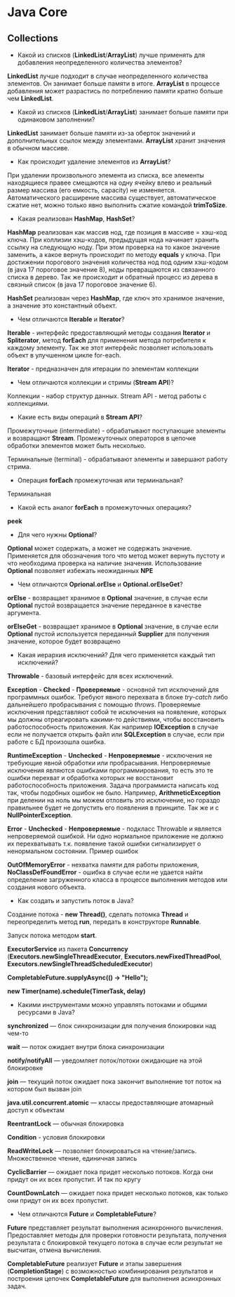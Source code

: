 # Java Core

## Collections

* Какой из списков (**LinkedList**/**ArrayList**) лучше применять для добавления неопределенного количества элементов?

**LinkedList** лучше подходит в случае неопределенного количества элементов. Он занимает больше памяти в итоге.
**ArrayList** в процессе добавления может разрастись по потреблению памяти кратно больше чем **LinkedList**.

* Какой из списков (**LinkedList**/**ArrayList**) занимает больше памяти при одинаковом заполнении?

**LinkedList** занимает больше памяти из-за оберток значений и дополнительных ссылок между элементами. **ArrayList**
хранит значения в обычном массиве.

* Как происходит удаление элементов из **ArrayList**?

При удалении произвольного элемента из списка, все элементы находящиеся правее смещаются на одну ячейку влево и 
реальный размер массива (его емкость, capacity) не изменяется. Автоматического расширение массива существует, 
автоматическое сжатие нет, можно только явно выполнить сжатие командой **trimToSize**.

* Какая реализован **HashMap**, **HashSet**?

**HashMap** реализован как массив нод, где позиция в массиве = хэш-код ключа. При коллизии хэш-кодов, предыдущая нода
начинает хранить ссылку на следующую ноду. При этом проверка на то какое значение заменить, а какое вернуть происходит по
методу **equals** у ключа. При достижении порогового значения количества нод под одним хэш-кодом (в java 17 пороговое
значение 8), ноды превращаются из связанного списка в дерево. Так же происходит и обратный процесс из дерева в связный
список (в java 17 пороговое значение 6).

**HashSet** реализован через **HashMap**, где ключ это хранимое значение, а значение это константный объект.

* Чем отличаются **Iterable** и **Iterator**?

**Iterable** - интерфейс предоставляющий методы создания **Iterator** и **Spliterator**, метод **forEach** для 
применения метода потребителя к каждому элементу. Так же этот интерфейс позволяет использовать объект в улучшенном
цикле for-each.

**Iterator** - предназначен для итерации по элементам коллекции

* Чем отличаются коллекции и стримы (**Stream API**)?

Коллекции - набор структур данных. Stream API - метод работы с коллекциями.

* Какие есть виды операций в **Stream API**?

Промежуточные (intermediate) - обрабатывают поступающие элементы и возвращают **Stream**. Промежуточных операторов в 
цепочке обработки элементов может быть несколько.

Терминальные (terminal) - обрабатывают элементы и завершают работу стрима.

* Операция **forEach** промежуточная или терминальная?

Терминальная

* Какой есть аналог **forEach** в промежуточных операциях?

**peek**

* Для чего нужны **Optional**?

**Optional** может содержать, а может не содержать значение. Применяется для обозначения того что метод может вернуть
пустоту и что необходима проверка на наличие значения. Использование **Optional** позволяет избежать неожиданных **NPE**

* Чем отличаются **Oprional.orElse** и **Optional.orElseGet**?

**orElse** - возвращает хранимое в **Optional** значение, в случае если **Optional** пустой возвращается значение 
переданное в качестве аргумента.

**orElseGet** - возвращает хранимое в **Optional** значение, в случае если **Optional** пустой используется переданный 
**Supplier** для получения значение, которое будет возвращено

* Какая иерархия исключений? Для чего применяется каждый тип исключений?

**Throwable** - базовый интерфейс для всех исключений.

**Exception** - **Checked** - **Проверяемые** - основной тип исключений для программных ошибок. Требуют явного перехвата
в блоке _try-catch_ либо дальнейшего пробрасывания с помощью _throws_. Проверяемые исключения представляют собой те 
исключения на появление, которых мы должны отреагировать какими-то действиями, чтобы восстановить работоспособность 
приложения. Как например **IOException** в случае если не получается открыть файл или **SQLException** в случае, если 
при работе с БД произошла ошибка.

**RuntimeException** - **Unchecked** - **Непроверяемые** - исключения не требующие явной обработки или пробрасывания.
Непроверяемые исключения являются ошибками программирования, то есть это те ошибки перехват и обработка которых не
восстановит работоспособность приложения. Задача программиста написать код так, чтобы подобных ошибок не было.
Например, **ArithmeticException** при делении на ноль мы можем отловить это исключение, но гораздо правильнее будет не 
допустить его появления в принципе. Так же и с **NullPointerException**.

**Error** - **Unchecked** - **Непроверяемые** - подкласс Throwable и является непроверяемой ошибкой. Ни одно нормальное
приложение не должно их перехватывать т.к. появление такой ошибки сигнализирует о ненормальном состоянии. Пример ошибок

**OutOfMemoryError** - нехватка памяти для работы приложения, **NoClassDefFoundError** - ошибка в случае если не удается
найти определение загруженного класса в процессе выполнения методов или создания нового объекта.

* Как создать и запустить поток в Java?

Создание потока - **new Thread()**, сделать потомка **Thread** и переопределить метод **run**, передать в конструкторе 
**Runnable**.

Запуск потока методом **start**.

**ExecutorService** из пакета **Concurrency** (**Executors.newSingleThreadExecutor**, **Executors.newFixedThreadPool**, 
**Executors.newSingleThreadScheduledExecutor**)

**CompletableFuture.supplyAsync(() -> "Hello");**

**new Timer(name).schedule(TimerTask, delay)**

* Какими инструментами можно управлять потоками и общими ресурсами в Java?

**synchronized** — блок синхронизации для получения блокировки над чем-то

**wait** — поток ожидает внутри блока синхронизации

**notify/notifyAll** — уведомляет поток/потоки ожидающие на этой блокировке

**join** — текущий поток ожидает пока закончит выполнение тот поток на котором был вызван join

**java.util.concurrent.atomic** — классы предоставляющие атомарный доступ к объектам

**ReentrantLock** — обычная блокировка

**Condition** - условия блокировки

**ReadWriteLock** — позволяет блокироваться на чтение/запись.  Множественное чтение, единичная запись

**CyclicBarrier** — ожидает пока придет несколько потоков. Когда они придут он их всех пропустит. И так по кругу

**CountDownLatch** — ожидает пока придет несколько потоков, как только они придут он их всех пропустит.

* Чем отличаются **Future** и **CompletableFuture**?

**Future** представляет результат выполнения асинхронного вычисления. Предоставляет методы для проверки готовности 
результата, получения результата с блокировкой текущего потока в случае если результат не высчитан, отмена вычисления.

**CompletableFuture** реализует **Future** и этапы завершения (**CompletionStage**) с возможностью комбинирования
результатов и построения цепочек **CompletableFuture** для выполнения асинхронных задач.